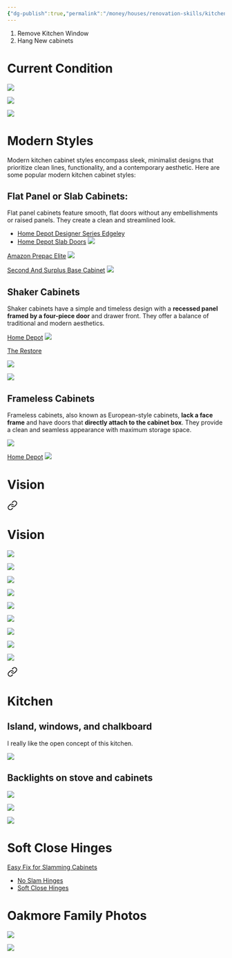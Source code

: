```yaml
---
{"dg-publish":true,"permalink":"/money/houses/renovation-skills/kitchen-cabinets/","tags":["oakmore"],"created":"Jun 05, 2023, 1:49 PM","updated":""}
---
```



1. Remove Kitchen Window
2. Hang New cabinets

# Current Condition

![](https://lh3.googleusercontent.com/pw/AIL4fc-JgZNEBGT1OXHvX8Weq0PaESnUhxxddBJat87Hk6SjxqemAPWOgTiwNEJMMynGZNDMSw6AJ0wJdgjp8PI-K9BQf32M6ODY6taehLsGyKhwBuJlPKrtwBGI-ygFNIm7eCt7aWSqxxPnu1m46SaLzv0j1Q=w1673-h1255-s-no?authuser=1)

![](https://lh3.googleusercontent.com/pw/AIL4fc-zjli0KoOq-ilbMeBEQR0kvZmb0b16lpXphby3oN_3Dj4Li1TRMoIALtQqQrQzK-25sMDwOAxCeLENWlLSgGzYfajSoFQuGLfneZnF_7NnH-nQ0UJ1DaHjJiXLc1M31D-47SBhS_HCuoD0Beavo9tsmw=w1673-h1255-s-no?authuser=1)

![](https://lh3.googleusercontent.com/pw/AIL4fc_tsQ4Exf8-4kPRZg-PVT8wLxVsWDI8s-dpF3svHwJ1Oo12wH-5fhvmW9zQwZ8eizwUP7-VHzemSVSvgXYRlQuYfa38yu-pJ5Rv05N1LifsbP5_Mc7K6qTf_fMlXP-HZSUNLXTkFzZEw5vxFjwmrNpDzQ=w1673-h1255-s-no?authuser=1)

# Modern Styles

Modern kitchen cabinet styles encompass sleek, minimalist designs that prioritize clean lines, functionality, and a contemporary aesthetic. Here are some popular modern kitchen cabinet styles:

## Flat Panel or Slab Cabinets:

Flat panel cabinets feature smooth, flat doors without any embellishments or raised panels. They create a clean and streamlined look.

- [Home Depot Designer Series Edgeley](https://www.homedepot.com/pep/Hampton-Bay-Designer-Series-Edgeley-Assembled-33x34-5x23-75-in-Sink-Base-Kitchen-Cabinet-in-Glacier-BS33-EDGL/305842743)
- [Home Depot Slab Doors](https://www.homedepot.com/b/Kitchen-Kitchen-Cabinets/Flat-Panel/Slab-Door/N-5yc1vZas87Z1z17w3aZ1z1drs3?NCNI-5)
![](https://images.thdstatic.com/productImages/3060a0c6-83c6-42e2-9ebe-ce363d4f9a90/svn/white-hampton-bay-assembled-kitchen-cabinets-bs33-edwh-64_1000.jpg)

[Amazon Prepac Elite](https://www.amazon.com/Prepac-WEW-3230-Elite-Storage-Cabinet/dp/B07D2Y2LR8/ref=asc_df_B07D2Y2LR8)
![](https://m.media-amazon.com/images/I/71tRV5XyTFL._AC_SL1500_.jpg)

[Second And Surplus Base Cabinet](https://www.secondsandsurplus.com/base-cabinet-30-madison-ash-kitchen-cabinet-55-b30ma)
![](https://www.secondsandsurplus.com/media/amasty/webp/catalog/product/cache/66c369609c7bef7961a69ee32aaecad8/5/5/55-b30ma_jpg.webp)

## Shaker Cabinets

Shaker cabinets have a simple and timeless design with a **recessed panel framed by a four-piece door** and drawer front. They offer a balance of traditional and modern aesthetics.

[Home Depot](https://www.homedepot.com/b/Kitchen-Kitchen-Cabinets/Shaker/N-5yc1vZas87Z1z0qcue)
![](https://images.thdstatic.com/productImages/238c4199-742c-4751-88b2-25dce1168429/svn/alpine-white-hampton-bay-ready-to-assemble-kitchen-cabinets-b30-64_1000.jpg)

[The Restore](<[The Restore](https://goo.gl/maps/QmjiYKS1JBz1wjpG7)>)

![](https://lh3.googleusercontent.com/pw/AIL4fc-rF3HK-WQSDyd3K6MuDixorp4ERi4D14P2WDdyAjpwG5AAmytsOOp7mQdEajQSfdNrIT9TtBv6wXPZVPMlJqOAn8BjyIfJFTqrYcv5rSYlOn0oMnBBRDDDhHAlE0bpsdj_UdSWQtVFQA0OKhuKtySK-Q=w1673-h1255-s-no?authuser=1)

![](https://lh3.googleusercontent.com/pw/AIL4fc_tRAZzoB-nbZQ1lUYX5Zb51TOVjIVA-PgDHI7OBk9iNwLvIp32rKH9eEOwPa6IwaT3fUouH_m8X0gC-g96ux1N7NFbRuXheTGtZLCCseG66DqHPSwiWIsRsim1xLSXbA28Rx3rdEQld_MiCfQd6qxbBA=w1024-h768-s-no?authuser=1)


## Frameless Cabinets

Frameless cabinets, also known as European-style cabinets, **lack a face frame** and have doors that **directly attach to the cabinet box**. They provide a clean and seamless appearance with maximum storage space.

![](https://st.hzcdn.com/simgs/59913f160133aecd_4-2013/home-design.jpg)


[Home Depot](https://www.homedepot.com/b/Kitchen-Kitchen-Cabinets/Frameless/N-5yc1vZas87Z1z1na1r)
![](https://images.thdstatic.com/productImages/60e95b23-dddb-4d9a-80cf-d33de638eb8b/svn/white-hampton-bay-assembled-kitchen-cabinets-cm3635s-wh-64_1000.jpg)


# Vision


<div class="transclusion internal-embed is-loaded"><a class="markdown-embed-link" href="/money/houses/renovation-skills/open-up-the-kitchen/#vision" aria-label="Open link"><svg xmlns="http://www.w3.org/2000/svg" width="24" height="24" viewBox="0 0 24 24" fill="none" stroke="currentColor" stroke-width="2" stroke-linecap="round" stroke-linejoin="round" class="svg-icon lucide-link"><path d="M10 13a5 5 0 0 0 7.54.54l3-3a5 5 0 0 0-7.07-7.07l-1.72 1.71"></path><path d="M14 11a5 5 0 0 0-7.54-.54l-3 3a5 5 0 0 0 7.07 7.07l1.71-1.71"></path></svg></a><div class="markdown-embed">



# Vision

![](https://lh3.googleusercontent.com/pw/AJFCJaUqKmaKald8jaqsKseNjav573Hl2YHJO-LhsjLgZM6hjAYuHzC5SNyvf6g3eGDRXSvhrqlqyZIz3PHcZUFlhcbO6bTepJoJRAzuiWsHnvw-S3VAY3GPSTt6nQnYillTPOaoB9PX6HsyCyDGKTJGeNXVvQ=w1024-h768-s-no?authuser=0)

![](https://i.imgur.com/DfsQdrK.png)

![](https://photos.zillowstatic.com/fp/a2c9e9c170298064b892f72118095376-uncropped_scaled_within_1536_1152.webp)

![](https://photos.zillowstatic.com/fp/e8e6d4e318a75aff33e8190e22caab43-uncropped_scaled_within_1536_1152.webp)

![](https://photos.zillowstatic.com/fp/f7d9be3ec9763fb089defe881979bd4f-uncropped_scaled_within_1536_1152.webp)

![](https://photos.zillowstatic.com/fp/035c2f524d3b6521c38d7dc7c65cac27-uncropped_scaled_within_1536_1152.webp)

![](https://photos.zillowstatic.com/fp/c429f7d145fe4c1fc39a9771d521354f-uncropped_scaled_within_1536_1152.webp)

![](https://photos.zillowstatic.com/fp/62ecb411bd79f15c51cc49b5d5080d3d-uncropped_scaled_within_1536_1152.webp)

![](https://photos.zillowstatic.com/fp/36fb0fd116bc07993eddbdbc47576713-uncropped_scaled_within_1536_1152.webp)


</div></div>



<div class="transclusion internal-embed is-loaded"><a class="markdown-embed-link" href="/shopping/house-ideas/house-renovation-ideas/#kitchen" aria-label="Open link"><svg xmlns="http://www.w3.org/2000/svg" width="24" height="24" viewBox="0 0 24 24" fill="none" stroke="currentColor" stroke-width="2" stroke-linecap="round" stroke-linejoin="round" class="svg-icon lucide-link"><path d="M10 13a5 5 0 0 0 7.54.54l3-3a5 5 0 0 0-7.07-7.07l-1.72 1.71"></path><path d="M14 11a5 5 0 0 0-7.54-.54l-3 3a5 5 0 0 0 7.07 7.07l1.71-1.71"></path></svg></a><div class="markdown-embed">



# Kitchen

## Island, windows, and chalkboard

I really like the open concept of this kitchen.

![](https://i.imgur.com/oL137eJ.jpg)

## Backlights on stove and cabinets

![](https://i.imgur.com/E3Bdm4O.jpg)



</div></div>


![](https://hips.hearstapps.com/hmg-prod/images/edc120118pike04-1542730739.jpg)

![](https://www.lilyanncabinets.com/media/igallery/w/h/white_shaker_elite_2_.jpg)
# Soft Close Hinges

[Easy Fix for Slamming Cabinets](https://www.youtube.com/watch?v=Z_AYt7PSEU0)

- [No Slam Hinges](https://www.amazon.com/no-slam-hinges/s?k=no+slam+hinges)
- [Soft Close Hinges](https://www.homedepot.com/b/Hardware-Cabinet-Hardware-Cabinet-Hinges/Soft-Close/N-5yc1vZc29aZ1z0jp6o)

# Oakmore Family Photos

![](https://lh3.googleusercontent.com/pw/AJFCJaW7gwD-YVgXag4iwvAKcjPpKmbnl3Ovjdmd0xPXfx5MsF8siZL8orzdG6f37FnAOnzq5nZllmU6fO-FJqX3Q-8t-yvZU45Lz8IwRCMAaCQfHRhxaM2UlUISveyvT_OB3WecUYfhlMwsq1rflcr2jYe5fQ=w2644-h1983-s-no?authuser=0)

![](https://lh3.googleusercontent.com/pw/AJFCJaU2bTri36BwyV2M-F24xTXsHDIEwEg9tbGsPfytRoBBn-vuF_NAI7OHiSJ1aJTQO3dbEsHwsVejvEvwCMkEpX9_vRr5cmmNbfdtKQID5jDISTJx3NJSK60FqYA2OPURh5H7O9pmtOi9ZHtzb6czQX8OVQ=w2644-h1983-s-no?authuser=0)


